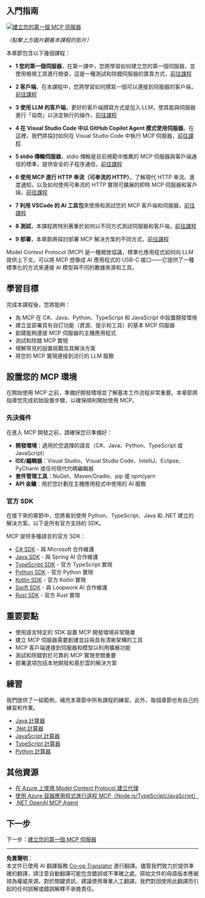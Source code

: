 <!--
CO_OP_TRANSLATOR_METADATA:
{
  "original_hash": "1197b6dbde36773e04a5ae826557fdb9",
  "translation_date": "2025-08-26T17:19:49+00:00",
  "source_file": "03-GettingStarted/README.md",
  "language_code": "tw"
}
-->
## 入門指南  

[![建立您的第一個 MCP 伺服器](../../../translated_images/04.0ea920069efd979a0b2dad51e72c1df7ead9c57b3305796068a6cee1f0dd6674.tw.png)](https://youtu.be/sNDZO9N4m9Y)

_（點擊上方圖片觀看本課程的影片）_

本章節包含以下幾個課程：

- **1 您的第一個伺服器**，在第一課中，您將學習如何建立您的第一個伺服器，並使用檢視工具進行檢查，這是一種測試和除錯伺服器的寶貴方式，[前往課程](01-first-server/README.md)

- **2 客戶端**，在本課程中，您將學習如何撰寫一個可以連接到伺服器的客戶端，[前往課程](02-client/README.md)

- **3 使用 LLM 的客戶端**，更好的客戶端撰寫方式是加入 LLM，使其能與伺服器進行「協商」以決定執行的操作，[前往課程](03-llm-client/README.md)

- **4 在 Visual Studio Code 中以 GitHub Copilot Agent 模式使用伺服器**。在這裡，我們將探討如何在 Visual Studio Code 中執行 MCP 伺服器，[前往課程](04-vscode/README.md)

- **5 stdio 傳輸伺服器**，stdio 傳輸是目前規範中推薦的 MCP 伺服器與客戶端通信的標準，提供安全的子程序通信，[前往課程](05-stdio-server/README.md)

- **6 使用 MCP 進行 HTTP 串流（可串流的 HTTP）**。了解現代 HTTP 串流、進度通知，以及如何使用可串流的 HTTP 實現可擴展的即時 MCP 伺服器和客戶端，[前往課程](06-http-streaming/README.md)

- **7 利用 VSCode 的 AI 工具包**來使用和測試您的 MCP 客戶端和伺服器，[前往課程](07-aitk/README.md)

- **8 測試**，本課程將特別著重於如何以不同方式測試伺服器和客戶端，[前往課程](08-testing/README.md)

- **9 部署**，本章節將探討部署 MCP 解決方案的不同方式，[前往課程](09-deployment/README.md)

Model Context Protocol (MCP) 是一種開放協議，標準化應用程式如何向 LLM 提供上下文。可以將 MCP 想像成 AI 應用程式的 USB-C 接口——它提供了一種標準化的方式來連接 AI 模型與不同的數據來源和工具。

## 學習目標

完成本課程後，您將能夠：

- 為 MCP 在 C#、Java、Python、TypeScript 和 JavaScript 中設置開發環境
- 建立並部署具有自訂功能（資源、提示和工具）的基本 MCP 伺服器
- 創建能夠連接 MCP 伺服器的主機應用程式
- 測試和除錯 MCP 實現
- 理解常見的設置挑戰及其解決方案
- 將您的 MCP 實現連接到流行的 LLM 服務

## 設置您的 MCP 環境

在開始使用 MCP 之前，準備好開發環境並了解基本工作流程非常重要。本章節將指導您完成初始設置步驟，以確保順利開始使用 MCP。

### 先決條件

在進入 MCP 開發之前，請確保您已準備好：

- **開發環境**：適用於您選擇的語言（C#、Java、Python、TypeScript 或 JavaScript）
- **IDE/編輯器**：Visual Studio、Visual Studio Code、IntelliJ、Eclipse、PyCharm 或任何現代代碼編輯器
- **套件管理工具**：NuGet、Maven/Gradle、pip 或 npm/yarn
- **API 金鑰**：用於您計劃在主機應用程式中使用的 AI 服務

### 官方 SDK

在接下來的章節中，您將看到使用 Python、TypeScript、Java 和 .NET 建立的解決方案。以下是所有官方支持的 SDK。

MCP 提供多種語言的官方 SDK：
- [C# SDK](https://github.com/modelcontextprotocol/csharp-sdk) - 與 Microsoft 合作維護
- [Java SDK](https://github.com/modelcontextprotocol/java-sdk) - 與 Spring AI 合作維護
- [TypeScript SDK](https://github.com/modelcontextprotocol/typescript-sdk) - 官方 TypeScript 實現
- [Python SDK](https://github.com/modelcontextprotocol/python-sdk) - 官方 Python 實現
- [Kotlin SDK](https://github.com/modelcontextprotocol/kotlin-sdk) - 官方 Kotlin 實現
- [Swift SDK](https://github.com/modelcontextprotocol/swift-sdk) - 與 Loopwork AI 合作維護
- [Rust SDK](https://github.com/modelcontextprotocol/rust-sdk) - 官方 Rust 實現

## 重要要點

- 使用語言特定的 SDK 設置 MCP 開發環境非常簡單
- 建立 MCP 伺服器需要創建並註冊具有清晰架構的工具
- MCP 客戶端連接到伺服器和模型以利用擴展功能
- 測試和除錯對於可靠的 MCP 實現至關重要
- 部署選項包括本地開發和基於雲的解決方案

## 練習

我們提供了一組範例，補充本章節中所有課程的練習。此外，每個章節也有自己的練習和作業。

- [Java 計算器](./samples/java/calculator/README.md)
- [.Net 計算器](../../../03-GettingStarted/samples/csharp)
- [JavaScript 計算器](./samples/javascript/README.md)
- [TypeScript 計算器](./samples/typescript/README.md)
- [Python 計算器](../../../03-GettingStarted/samples/python)

## 其他資源

- [在 Azure 上使用 Model Context Protocol 建立代理](https://learn.microsoft.com/azure/developer/ai/intro-agents-mcp)
- [使用 Azure 容器應用程式進行遠程 MCP（Node.js/TypeScript/JavaScript）](https://learn.microsoft.com/samples/azure-samples/mcp-container-ts/mcp-container-ts/)
- [.NET OpenAI MCP Agent](https://learn.microsoft.com/samples/azure-samples/openai-mcp-agent-dotnet/openai-mcp-agent-dotnet/)

## 下一步

下一步：[建立您的第一個 MCP 伺服器](01-first-server/README.md)

---

**免責聲明**：  
本文件已使用 AI 翻譯服務 [Co-op Translator](https://github.com/Azure/co-op-translator) 進行翻譯。儘管我們致力於提供準確的翻譯，請注意自動翻譯可能包含錯誤或不準確之處。原始文件的母語版本應被視為權威來源。對於關鍵資訊，建議使用專業人工翻譯。我們對因使用此翻譯而引起的任何誤解或錯誤解釋不承擔責任。